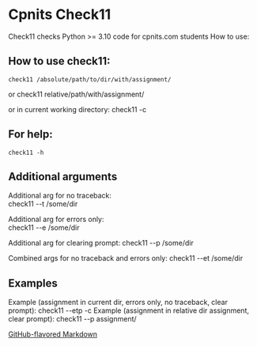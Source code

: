 # Cpnits Check11

Check11 checks Python >= 3.10 code for cpnits.com students
How to use:

## How to use check11: 
	check11 /absolute/path/to/dir/with/assignment/ 
or 
	check11 relative/path/with/assignment/ 
	
or in current working directory: 
	check11 -c 

## For help: 
	check11 -h 
	
## Additional arguments
Additional arg for no traceback:  
	check11 --t /some/dir 
	
Additional arg for errors only:  
	check11 --e /some/dir 
	
Additional arg for clearing prompt:
	check11 --p /some/dir 
	
Combined args for no traceback and errors only: 
	check11 --et /some/dir 

## Examples
Example (assignment in current dir, errors only, no traceback, clear prompt): 
	check11 --etp -c
Example (assignment in relative dir assignment, clear prompt): 
	check11 --p assignment/

[GitHub-flavored Markdown](https://guides.github.com/features/mastering-markdown/)